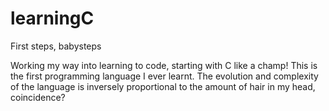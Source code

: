 # learningC
First steps, babysteps

Working my way into learning to code, starting with C like a champ!
This is the first programming language I ever learnt.
The evolution and complexity of the language is inversely proportional to the amount of hair in my head, coincidence?
